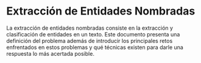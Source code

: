 # Extracción de Entidades Nombradas

La extracción de entidades nombradas consiste en la extracción y clasificación de entidades en un texto. Este documento presenta una definición del problema además de introducir los principales retos enfrentados en estos problemas y qué técnicas existen para darle una respuesta lo más acertada posible.